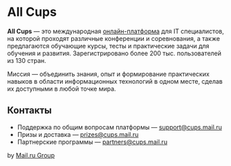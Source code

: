 # All Cups
**All Cups** — это международная [онлайн-платформа](https://cups.mail.ru) для IT специалистов, на которой проходят различные конференции и соревнования, а также предлагаются обучающие курсы, тесты и практические задачи для обучения и развития. Зарегистрировано более 200 тыс. пользователей из 130 стран.

Миссия — объединить знания, опыт и формирование практических навыков в области информационных технологий в одном месте, сделав их доступными в любой точке мира.

## Контакты
* Поддержка по общим вопросам платформы — support@cups.mail.ru
* Призы и доставка — prizes@cups.mail.ru
* Партнерские программы — partners@cups.mail.ru

by [Mail.ru Group](https://corp.mail.ru)
